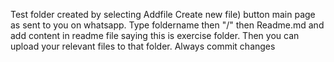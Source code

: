 Test folder created by selecting Addfile Create new file) button main page as sent to you on whatsapp.
Type foldername then "/" then Readme.md and add content in readme file saying this is exercise folder.
Then you can upload your relevant files to that folder.
Always commit changes

